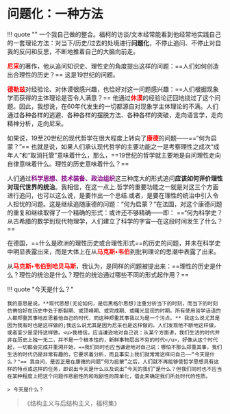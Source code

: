 # 问题化：一种方法

!!! quote ""
    一个我自己做的整合。福柯的访谈/文本经常能看到他经常地实践自己的一套理论方法：对当下/历史/过去的处境进行**问题化**，不停止追问、不停止对自我的反问和反思，不断地推着自己的大脑向前走。

<span style="color:red;font-weight:bold">尼采</span>的著作，他从追问知识史、理性史的角度提出这样的问题：==人们如何创造出合理性的历史？== 这是19世纪的问题。

<span style="color:red;font-weight:bold">德勒兹</span>对经验论、对休谟很感兴趣，也恰好对这一问题感兴趣：==人们根据现象学而获得的主体理论是否令人满意？== 他通过<span style="color:red;font-weight:bold">休漠</span>的经验论迂回地绕过了这个问题。因此，我想说，在60年代发生的一切都源自对现象学主体理论的不满。人们通过各种各样的逃避、各种各样的摆脱方法、各种各样的突破，走向语言学，走向精神分析，走向尼采。

如果说，19至20世纪的现代哲学在很大程度上转向了<span style="color:red;font-weight:bold">康德</span>的问题——==“何为启蒙？”== 也就是说，如果人们承认现代哲学的主要功能之一是考察理性之成次“成年人”和“取消托管”意味着什么，那么，==19世纪的哲学就主要地是自问理性走向自律意味着什么。理性的历史意味着什么？==

人们通过<span style="color:purple;font-weight:bold">科学思想、技术装备、政治组织</span>这三种庞大的形式追问**应该如何评价理性对现代世界的统治**。我相信，在这一点上.哲学的重要功能之一就是对这三个方面进行追问，也可以这么说，是要作出一个总结.或者，是要在理性的统治中引入令人担忧的问题。这是继续追随康德的问题：“何为启蒙？”在法国，对这个康德问题的重复和继续取得了一个精确的形式：或许还不够精确——即： ==“何为科学史？从古希腊的数学到现代物理学，人们建立了科学的字宙—在这段时间发生了什么？==

在德国，==什么是欧洲的理性历史或合理性形式==的历史的问题，并未在科学史中明显表露出来，而是大体上在从<span style="color:red;font-weight:bold">马克斯•韦伯</span>到批判理论的思潮中表露了出来。

从<span style="color:red;font-weight:bold">马克斯•韦伯到哈贝马斯</span>，我认为，是同样的问题被提出来：==理性的历史是什么？理性的统治是什么？理性的统治通过哪些不同的形式起作用？==


!!! quote "今天是什么？"

    我的意思是说，**现代思想(无论如何，是后黑格尔思想)注重分析当下的时刻，而当下的时刻仿佛恰好在历史中处于断裂期、或顶峰期、或完成期、或曙光显现的时期。所有使用哲学话语的人都郑重其事地反思着他自己的时代，而这种郑重其事我以为是一个污点。** 我这么说尤其是因为我有时也是这样做的;我这么说尤其是因为尼采也是这样做的。人们发现他不断地这样做，或者至少是坚持这样做。<u>我相信，应当谦逊地对自己说：从某个方面讲，我们生活的时代并非在历史上独一无二，并不是一个根本性的，新鲜事物层出不穷的时代</u>，好像从这个时代起，一切都会完成并重溯开始，==我们同时也应当谦逊地对自己说：哪怕不那么郑重其事，我们生活的时代仍是非常有趣的，它要求着分析，而且事实上我们就常常这样问自己——“今天是什么？"== 我自问，是否正是在康德的问题“何为启蒙”之后，人们就不再能够使哲学思想具有这样的特点或这样的任务，即说出今天是什么以及说出“今天的我们”是什么？但我们同时也不应当在某种程度上把这个问题作悲剧性的和戏剧性的简单化，借此来确定我们所处时代的性质。

    > 今天是什么？


> 《结构主义与后结构主义，福柯集》